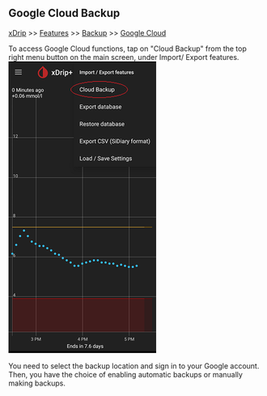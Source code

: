## Google Cloud Backup
[xDrip](../README.md) >> [Features](./Features_page) >> [Backup](./Backup) >> [Google Cloud](./GoogleCloud)
  
To access Google Cloud functions, tap on "Cloud Backup" from the top right menu button on the main screen, under Import/ Export features.  
![](./images/GCloudBackup.png)  
  
You need to select the backup location and sign in to your Google account.  
Then, you have the choice of enabling automatic backups or manually making backups.  
